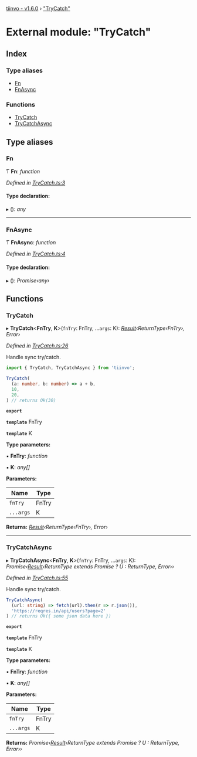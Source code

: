[tiinvo - v1.6.0](../README.md) › ["TryCatch"](_trycatch_.md)

# External module: "TryCatch"

## Index

### Type aliases

* [Fn](_trycatch_.md#fn)
* [FnAsync](_trycatch_.md#fnasync)

### Functions

* [TryCatch](_trycatch_.md#trycatch)
* [TryCatchAsync](_trycatch_.md#trycatchasync)

## Type aliases

###  Fn

Ƭ **Fn**: *function*

*Defined in [TryCatch.ts:3](https://github.com/OctoD/tiinvo/blob/52c8484/src/TryCatch.ts#L3)*

#### Type declaration:

▸ (): *any*

___

###  FnAsync

Ƭ **FnAsync**: *function*

*Defined in [TryCatch.ts:4](https://github.com/OctoD/tiinvo/blob/52c8484/src/TryCatch.ts#L4)*

#### Type declaration:

▸ (): *Promise‹any›*

## Functions

###  TryCatch

▸ **TryCatch**<**FnTry**, **K**>(`fnTry`: FnTry, ...`args`: K): *[Result](_result_.md#result)‹ReturnType‹FnTry›, Error›*

*Defined in [TryCatch.ts:26](https://github.com/OctoD/tiinvo/blob/52c8484/src/TryCatch.ts#L26)*

Handle sync try/catch.

```ts
import { TryCatch, TryCatchAsync } from 'tiinvo';

TryCatch(
  (a: number, b: number) => a + b,
  10,
  20,
) // returns Ok(30)
```

**`export`** 

**`template`** FnTry

**`template`** K

**Type parameters:**

▪ **FnTry**: *function*

▪ **K**: *any[]*

**Parameters:**

Name | Type |
------ | ------ |
`fnTry` | FnTry |
`...args` | K |

**Returns:** *[Result](_result_.md#result)‹ReturnType‹FnTry›, Error›*

___

###  TryCatchAsync

▸ **TryCatchAsync**<**FnTry**, **K**>(`fnTry`: FnTry, ...`args`: K): *Promise‹[Result](_result_.md#result)‹ReturnType<FnTry> extends Promise<infer U> ? U : ReturnType<FnTry>, Error››*

*Defined in [TryCatch.ts:55](https://github.com/OctoD/tiinvo/blob/52c8484/src/TryCatch.ts#L55)*

Handle sync try/catch.

```ts
TryCatchAsync(
  (url: string) => fetch(url).then(r => r.json()),
  'https://reqres.in/api/users?page=2'
) // returns Ok({ some json data here })

```

**`export`** 

**`template`** FnTry

**`template`** K

**Type parameters:**

▪ **FnTry**: *function*

▪ **K**: *any[]*

**Parameters:**

Name | Type |
------ | ------ |
`fnTry` | FnTry |
`...args` | K |

**Returns:** *Promise‹[Result](_result_.md#result)‹ReturnType<FnTry> extends Promise<infer U> ? U : ReturnType<FnTry>, Error››*
